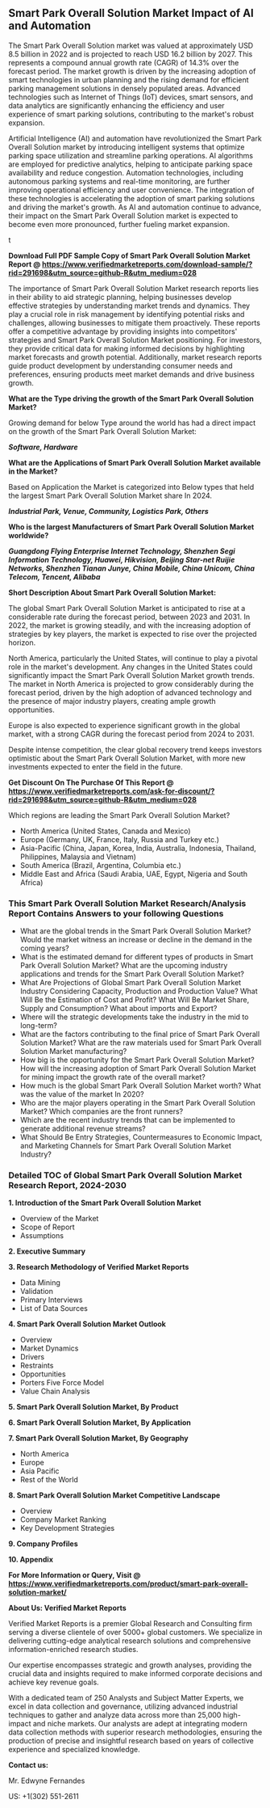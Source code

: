 <h2>Smart Park Overall Solution Market Impact of AI and Automation</h2><p>The Smart Park Overall Solution market was valued at approximately USD 8.5 billion in 2022 and is projected to reach USD 16.2 billion by 2027. This represents a compound annual growth rate (CAGR) of 14.3% over the forecast period. The market growth is driven by the increasing adoption of smart technologies in urban planning and the rising demand for efficient parking management solutions in densely populated areas. Advanced technologies such as Internet of Things (IoT) devices, smart sensors, and data analytics are significantly enhancing the efficiency and user experience of smart parking solutions, contributing to the market's robust expansion.</p><p>Artificial Intelligence (AI) and automation have revolutionized the Smart Park Overall Solution market by introducing intelligent systems that optimize parking space utilization and streamline parking operations. AI algorithms are employed for predictive analytics, helping to anticipate parking space availability and reduce congestion. Automation technologies, including autonomous parking systems and real-time monitoring, are further improving operational efficiency and user convenience. The integration of these technologies is accelerating the adoption of smart parking solutions and driving the market's growth. As AI and automation continue to advance, their impact on the Smart Park Overall Solution market is expected to become even more pronounced, further fueling market expansion.</p>t</p><p id="" class=""><strong>Download Full PDF Sample Copy of Smart Park Overall Solution Market Report @ <a href="https://www.verifiedmarketreports.com/download-sample/?rid=291698&utm_source=github-R&utm_medium=028" target="_blank">https://www.verifiedmarketreports.com/download-sample/?rid=291698&utm_source=github-R&utm_medium=028</a></strong></p><p>The importance of&nbsp;Smart Park Overall Solution Market research reports lies in their ability to aid strategic planning, helping businesses develop effective strategies by understanding market trends and dynamics. They play a crucial role in risk management by identifying potential risks and challenges, allowing businesses to mitigate them proactively. These reports offer a competitive advantage by providing insights into competitors' strategies and Smart Park Overall Solution Market positioning. For investors, they provide critical data for making informed decisions by highlighting market forecasts and growth potential. Additionally, market research reports guide product development by understanding consumer needs and preferences, ensuring products meet market demands and drive business growth.</p><p><strong>What are the&nbsp;Type driving the growth of the Smart Park Overall Solution Market?</strong></p><p id="" class="">Growing demand for below Type around the world has had a direct impact on the growth of the Smart Park Overall Solution Market:</p><em><strong>Software, Hardware</strong></em></p><strong>What are the&nbsp;Applications&nbsp;of Smart Park Overall Solution Market available in the Market?</strong></p><p id="" class="">Based on Application the Market is categorized into Below types that held the largest Smart Park Overall Solution Market share In 2024.</p><em><strong>Industrial Park, Venue, Community, Logistics Park, Others</strong></em></p><strong>Who is the largest Manufacturers of Smart Park Overall Solution Market worldwide?</strong></p><p><em><strong>Guangdong Flying Enterprise Internet Technology, Shenzhen Segi Information Technology, Huawei, Hikvision, Beijing Star-net Ruijie Networks, Shenzhen Tianan Junye, China Mobile, China Unicom, China Telecom, Tencent, Alibaba</strong></em></p><p id="" class=""><strong>Short Description About Smart Park Overall Solution Market:</strong></p><p>The global Smart Park Overall Solution Market is anticipated to rise at a considerable rate during the forecast period, between 2023 and 2031. In 2022, the market is growing steadily, and with the increasing adoption of strategies by key players, the market is expected to rise over the projected horizon.</p><p>North America, particularly the United States, will continue to play a pivotal role in the market's development. Any changes in the United States could significantly impact the Smart Park Overall Solution Market growth trends. The market in North America is projected to grow considerably during the forecast period, driven by the high adoption of advanced technology and the presence of major industry players, creating ample growth opportunities.</p><p>Europe is also expected to experience significant growth in the global market, with a strong CAGR during the forecast period from 2024 to 2031.</p><p>Despite intense competition, the clear global recovery trend keeps investors optimistic about the Smart Park Overall Solution Market, with more new investments expected to enter the field in the future.</p><p id="" class=""><strong>Get Discount On The Purchase Of This Report @ <a href="https://www.verifiedmarketreports.com/ask-for-discount/?rid=291698&utm_source=github-R&utm_medium=028" target="_blank">https://www.verifiedmarketreports.com/ask-for-discount/?rid=291698&utm_source=github-R&utm_medium=028</a></strong></p>Which regions are leading the Smart Park Overall Solution Market?</p><ul><li>North America (United States, Canada and Mexico)</li><li>Europe (Germany, UK, France, Italy, Russia and Turkey etc.)</li><li>Asia-Pacific (China, Japan, Korea, India, Australia, Indonesia, Thailand, Philippines, Malaysia and Vietnam)</li><li>South America (Brazil, Argentina, Columbia etc.)</li><li>Middle East and Africa (Saudi Arabia, UAE, Egypt, Nigeria and South Africa)</li></ul><h3 id="" class="">This Smart Park Overall Solution Market Research/Analysis Report Contains Answers to your following Questions</h3><ul><li>What are the global trends in the Smart Park Overall Solution Market? Would the market witness an increase or decline in the demand in the coming years?</li><li>What is the estimated demand for different types of products in Smart Park Overall Solution Market? What are the upcoming industry applications and trends for the Smart Park Overall Solution Market?</li><li>What Are Projections of Global Smart Park Overall Solution Market Industry Considering Capacity, Production and Production Value? What Will Be the Estimation of Cost and Profit? What Will Be Market Share, Supply and Consumption? What about imports and Export?</li><li>Where will the strategic developments take the industry in the mid to long-term?</li><li>What are the factors contributing to the final price of Smart Park Overall Solution Market? What are the raw materials used for Smart Park Overall Solution Market manufacturing?</li><li>How big is the opportunity for the Smart Park Overall Solution Market? How will the increasing adoption of Smart Park Overall Solution Market for mining impact the growth rate of the overall market?</li><li>How much is the global Smart Park Overall Solution Market worth? What was the value of the market In 2020?</li><li>Who are the major players operating in the Smart Park Overall Solution Market? Which companies are the front runners?</li><li>Which are the recent industry trends that can be implemented to generate additional revenue streams?</li><li>What Should Be Entry Strategies, Countermeasures to Economic Impact, and Marketing Channels for Smart Park Overall Solution Market Industry?</li></ul><h3 id="" class="">Detailed TOC of Global Smart Park Overall Solution Market Research Report, 2024-2030</h3><p id="" class=""><strong>1. Introduction of the Smart Park Overall Solution Market</strong></p><ul><li>Overview of the Market</li><li>Scope of Report</li><li>Assumptions</li></ul><p id="" class=""><strong>2. Executive Summary</strong></p><p id="" class=""><strong>3. Research Methodology of Verified Market Reports</strong></p><ul><li>Data Mining</li><li>Validation</li><li>Primary Interviews</li><li>List of Data Sources</li></ul><p id="" class=""><strong>4. Smart Park Overall Solution Market Outlook</strong></p><ul><li>Overview</li><li>Market Dynamics</li><li>Drivers</li><li>Restraints</li><li>Opportunities</li><li>Porters Five Force Model</li><li>Value Chain Analysis</li></ul><p id="" class=""><strong>5. Smart Park Overall Solution Market, By Product</strong></p><p id="" class=""><strong>6. Smart Park Overall Solution Market, By Application</strong></p><p id="" class=""><strong>7. Smart Park Overall Solution Market, By Geography</strong></p><ul><li>North America</li><li>Europe</li><li>Asia Pacific</li><li>Rest of the World</li></ul><p id="" class=""><strong>8. Smart Park Overall Solution Market Competitive Landscape</strong></p><ul><li>Overview</li><li>Company Market Ranking</li><li>Key Development Strategies</li></ul><p id="" class=""><strong>9. Company Profiles</strong></p><p id="" class=""><strong>10. Appendix</strong></p><p id="" class=""><strong>For More Information or Query, Visit @ <a href="https://www.verifiedmarketreports.com/product/smart-park-overall-solution-market/" target="_blank">https://www.verifiedmarketreports.com/product/smart-park-overall-solution-market/</a></strong></p><p id="" class=""><strong>About Us: Verified Market Reports</strong></p><p id="" class="">Verified Market Reports is a premier Global Research and Consulting firm serving a diverse clientele of over 5000+ global customers. We specialize in delivering cutting-edge analytical research solutions and comprehensive information-enriched research studies.</p><p id="" class="">Our expertise encompasses strategic and growth analyses, providing the crucial data and insights required to make informed corporate decisions and achieve key revenue goals.</p><p id="" class="">With a dedicated team of 250 Analysts and Subject Matter Experts, we excel in data collection and governance, utilizing advanced industrial techniques to gather and analyze data across more than 25,000 high-impact and niche markets. Our analysts are adept at integrating modern data collection methods with superior research methodologies, ensuring the production of precise and insightful research based on years of collective experience and specialized knowledge.</p><p id="" class=""><strong>Contact us:</strong></p><p id="" class="">Mr. Edwyne Fernandes</p><p id="" class="">US: +1(302) 551-2611</p>